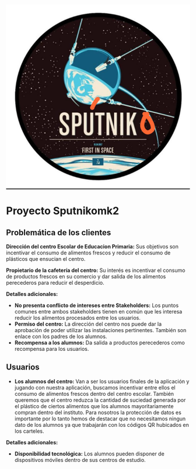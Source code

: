 
![](/doc/img/sputniko.jpeg)

# Proyecto Sputnikomk2


## Problemática de los clientes

**Dirección del centro Escolar de Educacion Primaria:** Sus objetivos son incentivar el consumo de alimentos frescos y reducir el consumo de plásticos que ensucian el centro.

**Propietario de la cafetería del centro:** Su interés es incentivar el consumo de productos frescos en su comercio y dar salida de los alimentos perecederos para reducir el desperdicio.

**Detalles adicionales:**
- **No presenta conflicto de intereses entre Stakeholders:** Los puntos comunes entre ambos stakeholders tienen en común que les interesa reducir los alimentos procesados entre los usuarios.
- **Permiso del centro:** La dirección del centro nos puede dar la aprobación de poder utilizar las instalaciones pertinentes. También son enlace con los padres de los alumnos.
- **Recompensa a los alumnos:** Da salida a productos perecederos como recompensa para los usuarios.

## Usuarios

- **Los alumnos del centro:** Van a ser los usuarios finales de la aplicación y jugando con nuestra aplicación, buscamos incentivar entre ellos el consumo de alimentos frescos dentro del centro escolar. También queremos que el centro reduzca la cantidad de suciedad generada por el plástico de ciertos alimentos que los alumnos mayoritariamente compran dentro del instituto. Para nosotros la protección de datos es importante por lo tanto hemos de destacar que no necesitamos ningun dato de los alumnos ya que trabajarán con los códigos QR hubicados en los carteles. 

**Detalles adicionales:**
- **Disponibilidad tecnológica:** Los alumnos pueden disponer de dispositivos móviles dentro de sus centros de estudio.
